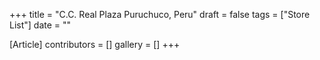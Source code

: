 +++
title = "C.C. Real Plaza Puruchuco, Peru"
draft = false
tags = ["Store List"]
date = ""

[Article]
contributors = []
gallery = []
+++